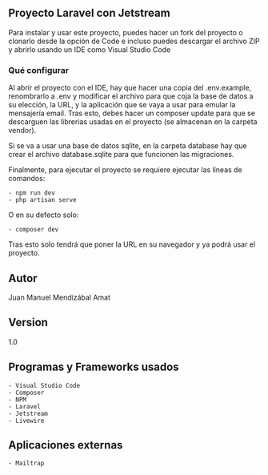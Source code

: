 ## Proyecto Laravel con Jetstream

Para instalar y usar este proyecto, puedes hacer un fork del proyecto o clonarlo desde la opción de Code e incluso puedes descargar el archivo ZIP y abrirlo usando un IDE como Visual Studio Code

### Qué configurar

Al abrir el proyecto con el IDE, hay que hacer una copia del .env.example, renombrarlo a .env y modificar el archivo para que coja la base de datos a su elección, la URL, y la aplicación que se vaya a usar para emular la mensajería email.
Tras esto, debes hacer un composer update para que se descarguen las librerias usadas en el proyecto (se almacenan en la carpeta vendor).

Si se va a usar una base de datos sqlite, en la carpeta database hay que crear el archivo database.sqlite para que funcionen las migraciones.

Finalmente, para ejecutar el proyecto se requiere ejecutar las líneas de comandos:

    - npm run dev
    - php artisan serve

O en su defecto solo:


    - composer dev

Tras esto solo tendrá que poner la URL en su navegador y ya podrá usar el proyecto.

## Autor
Juan Manuel Mendizábal Amat

## Version
1.0

## Programas y Frameworks usados
    - Visual Studio Code
    - Composer
    - NPM
    - Laravel
    - Jetstream
    - Livewire

## Aplicaciones externas
    - Mailtrap
